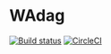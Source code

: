 # WAdag
[![Build status](https://ci.appveyor.com/api/projects/status/jbdlevrb3ubpu6hl?svg=true)](https://ci.appveyor.com/project/MetalFanatic/wadag-jl)
[![CircleCI](https://circleci.com/gh/MetalFanatic/WAdag.jl/tree/circleci-project-setup.svg?style=svg)](https://circleci.com/gh/MetalFanatic/WAdag.jl/tree/circleci-project-setup)
